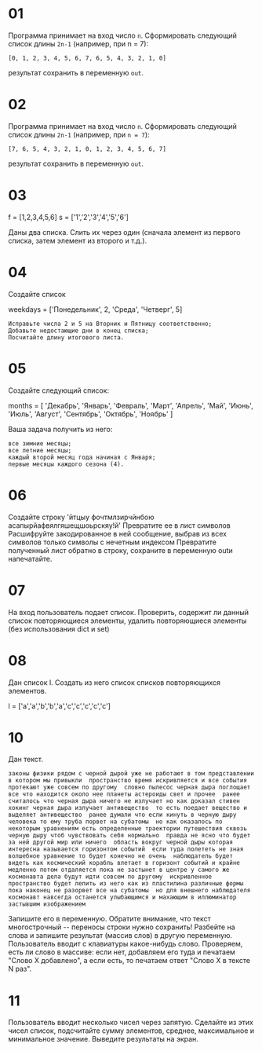# 01

Программа принимает на вход число `n`. Сформировать следующий список длины `2n-1` (например, при n = 7):

`[0, 1, 2, 3, 4, 5, 6, 7, 6, 5, 4, 3, 2, 1, 0]`

результат сохранить в переменную `out`.

# 02


Программа принимает на вход число `n`. Сформировать следующий список длины `2n-1` (например, при `n = 7`):

`[7, 6, 5, 4, 3, 2, 1, 0, 1, 2, 3, 4, 5, 6, 7]`

результат сохранить в переменную `out`.

# 03

f = [1,2,3,4,5,6]
s = ['1','2','3','4','5','6']

Даны два списка. Слить их через один (сначала элемент из первого списка, затем элемент из второго и т.д.).

# 04

Создайте список

weekdays = ['Понедельник', 2, 'Cреда', 'Четверг', 5]

    Исправьте числа 2 и 5 на Вторник и Пятницу соответственно;
    Добавьте недостающие дни в конец списка;
    Посчитайте длину итогового листа.

# 05

Создайте следующий список:

months = [
'Декабрь', 'Январь', 'Февраль',
'Март', 'Апрель', 'Май',
'Июнь', 'Июль', 'Август',
'Сентябрь', 'Октябрь', 'Ноябрь'
]

Ваша задача получить из него:

    все зимние месяцы;
    все летние месяцы;
    каждый второй месяц года начиная с Января;
    первые месяцы каждого сезона (4).

# 06

Создайте строку 'йтцыу фочтмлзирчйнбою асапырйафвялгяшещшоьрскяу!й'
Превратите ее в лист символов
Расшифруйте закодированное в ней сообщение, выбрав из всех символов только символы с нечетным индексом
Превратите полученный лист обратно в строку, сохраните в переменную outи напечатайте.

# 07

На вход пользователь подает список.
Проверить, содержит ли данный список повторяющиеся элементы, удалить повторяющиеся элементы (без использования dict и set)

# 08

Дан список l. Создать из него список списков повторяющихся элементов.

l = ['a','a','b','b','a','c','c','c','c','c']

# 10

Дан текст.

`законы физики рядом с черной дырой уже не работают в том представлении в котором мы привыкли 
пространство время искривляется и все события протекают уже совсем по другому 
словно пылесос черная дыра поглощает все что находится около нее планеты астероиды свет и прочее 
ранее считалось что черная дыра ничего не излучает но как доказал стивен хокинг черная дыра излучает антивещество 
то есть поедает вещество и выделяет антивещество 
ранее думали что если кинуть в черную дыру человека то ему труба порвет на субатомы 
но как оказалось по некоторым уравнениям есть определенные траектории путешествия сквозь черную дыру чтоб чувствовать себя нормально 
правда не ясно что будет за ней другой мир или ничего 
область вокруг черной дыры которая интересна называется горизонтом событий 
если туда полететь не зная волшебное уравнение то будет конечно не очень 
наблюдатель будет видеть как космический корабль влетает в горизонт событий и крайне медленно потом отдаляется пока не застынет в центре
у самого же космонавта дела будут идти совсем по другому 
искривленное пространство будет лепить из него как из пластилина различные формы пока наконец не разорвет все на субатомы 
но для внешнего наблюдателя космонавт навсегда останется улыбающимся и махающим в иллюминатор застывшим изображением`

Запишите его в переменную. Обратите внимание, что текст многострочный -- переносы строки нужно сохранить!
Разбейте на слова и запишите результат (массив слов) в другую переменную.
Пользователь вводит с клавиатуры какое-нибудь слово.
Проверяем, есть ли слово в массиве: если нет, добавляем его туда и печатаем "Слово X добавлено", а если есть, то печатаем ответ "Слово X в тексте N раз".

# 11

Пользователь вводит несколько чисел через запятую.
Сделайте из этих чисел список, подсчитайте сумму элементов, среднее, максимальное и минимальное значение. Выведите результаты на экран.
